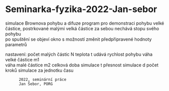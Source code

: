 # Seminarka-fyzika-2022-Jan-sebor

simulace Brownova pohybu a difuze
program pro demonstraci pohybu velké částice, postrkované malými
velká částice za sebou nechává stopu svého pohybu   
po spuštění se objeví okno s možností změnit předpřipravené hodnoty parametrů

 nastavení: 
            počet malých částic     N
            teplota                 t   udává rychlost pohybu
            váha velké částice      m1  
            váha malé částice       m2
            celková doba simulace   t
            přesnost simulace       d   počet kroků simulace za jednotku času
           
          2022, seminární práce
          Jan Šebor, PORG
